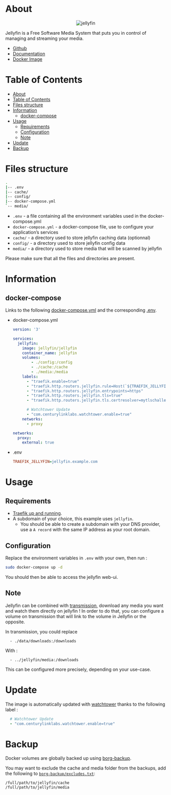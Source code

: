 # About

<p align="center">
<img src="../_utilities/jellyfin.png" alt="jellyfin" title="jellyfin" />
</p>

Jellyfin is a Free Software Media System that puts you in control of managing and streaming your media.

* [Github](https://github.com/jellyfin/jellyfin)
* [Documentation](https://jellyfin.org/docs/)
* [Docker Image](https://hub.docker.com/r/jellyfin/jellyfin/)

# Table of Contents

<!-- TOC -->

- [About](#about)
- [Table of Contents](#table-of-contents)
- [Files structure](#files-structure)
- [Information](#information)
    - [docker-compose](#docker-compose)
- [Usage](#usage)
    - [Requirements](#requirements)
    - [Configuration](#configuration)
    - [Note](#note)
- [Update](#update)
- [Backup](#backup)

<!-- /TOC -->

# Files structure 

```bash
.
|-- .env
|-- cache/
|-- config/
|-- docker-compose.yml
`-- media/
```

- `.env` - a file containing all the environment variables used in the docker-compose.yml
- `docker-compose.yml` - a docker-compose file, use to configure your application’s services
- `cache/` - a directory used to store jellyfin caching data (optionnal)
- `config/` - a directory used to store jellyfin config data
- `media/` - a directory used to store media that will be scanned by jellyfin

Please make sure that all the files and directories are present.

# Information

## docker-compose
Links to the following [docker-compose.yml](docker-compose.yml) and the corresponding [.env](.env).

* docker-compose.yml
  ```yaml
  version: '3'

  services:
    jellyfin:
      image: jellyfin/jellyfin
      container_name: jellyfin
      volumes:
          - ./config:/config
          - ./cache:/cache
          - ./media:/media
      labels:
        - "traefik.enable=true"
        - "traefik.http.routers.jellyfin.rule=Host(`${TRAEFIK_JELLYFIN}`)"
        - "traefik.http.routers.jellyfin.entrypoints=https"
        - "traefik.http.routers.jellyfin.tls=true"
        - "traefik.http.routers.jellyfin.tls.certresolver=mytlschallenge"

        # Watchtower Update
        - "com.centurylinklabs.watchtower.enable=true"
      networks:
        - proxy

  networks:
    proxy:
      external: true
  ```
* .env
  ```ini
  TRAEFIK_JELLYFIN=jellyfin.example.com
  ```

# Usage

## Requirements
- [Traefik up and running](../traefik).
- A subdomain of your choice, this example uses `jellyfin`.
    - You should be able to create a subdomain with your DNS provider, use a `A record` with the same IP address as your root domain.

## Configuration

Replace the environment variables in `.env` with your own, then run :

```bash
sudo docker-compose up -d
```

You should then be able to access the jellyfin web-ui. 

## Note

Jellyfin can be combined with [transmission](../transmission), download any media you want and watch them directly on jellyfin !
In order to do that, you can configure a volume on transmission that will link to the volume in Jellyfin or the opposite.

In transmission, you could replace 
  ```
    - ./data/downloads:/downloads
  ```
With :
  ```
    - ../jellyfin/media:/downloads
  ```

This can be configured more precisely, depending on your use-case.

# Update

The image is automatically updated with [watchtower](../watchtower) thanks to the following label :

```yaml
  # Watchtower Update
  - "com.centurylinklabs.watchtower.enable=true"
```

# Backup

Docker volumes are globally backed up using [borg-backup](../borg-backup). 

You may want to exclude the cache and media folder from the backups, add the following to [`borg-backup/excludes.txt`](../borg-backup/excludes.txt):
```
/full/path/to/jellyfin/cache
/full/path/to/jellyfin/media
```
